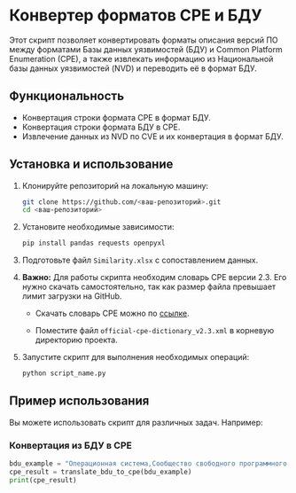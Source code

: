 # Конвертер форматов CPE и БДУ

Этот скрипт позволяет конвертировать форматы описания версий ПО между форматами Базы данных уязвимостей (БДУ) и Common Platform Enumeration (CPE), а также извлекать информацию из Национальной базы данных уязвимостей (NVD) и переводить её в формат БДУ.

## Функциональность

- Конвертация строки формата CPE в формат БДУ.
- Конвертация строки формата БДУ в CPE.
- Извлечение данных из NVD по CVE и их конвертация в формат БДУ.

## Установка и использование

1. Клонируйте репозиторий на локальную машину:

    ```bash
    git clone https://github.com/<ваш-репозиторий>.git
    cd <ваш-репозиторий>
    ```

2. Установите необходимые зависимости:

    ```bash
    pip install pandas requests openpyxl
    ```

3. Подготовьте файл `Similarity.xlsx` с сопоставлением данных.

4. **Важно:** Для работы скрипта необходим словарь CPE версии 2.3. Его нужно скачать самостоятельно, так как размер файла превышает лимит загрузки на GitHub.

   - Скачать словарь CPE можно по [ссылке](https://nvd.nist.gov/products/cpe).

   - Поместите файл `official-cpe-dictionary_v2.3.xml` в корневую директорию проекта.

5. Запустите скрипт для выполнения необходимых операций:

    ```bash
    python script_name.py
    ```

## Пример использования

Вы можете использовать скрипт для различных задач. Например:

### Конвертация из БДУ в CPE

```python
bdu_example = "Операционная система,Сообщество свободного программного обеспечения,Linux,от 6.2 до 6.5.8 включительно,Не указана"
cpe_result = translate_bdu_to_cpe(bdu_example)
print(cpe_result)
